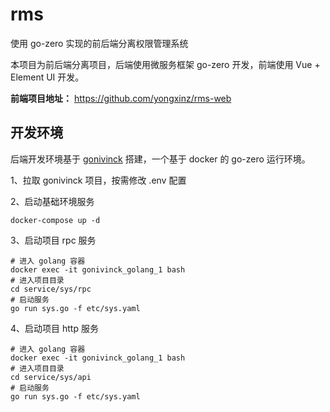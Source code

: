 # rms
使用 go-zero 实现的前后端分离权限管理系统

本项目为前后端分离项目，后端使用微服务框架 go-zero 开发，前端使用 Vue + Element UI 开发。

**前端项目地址：** https://github.com/yongxinz/rms-web

## 开发环境

后端开发环境基于 [gonivinck](https://github.com/nivin-studio/gonivinck) 搭建，一个基于 docker 的 go-zero 运行环境。

1、拉取 gonivinck 项目，按需修改 .env 配置

2、启动基础环境服务

```shell
docker-compose up -d
```

3、启动项目 rpc 服务

```shell
# 进入 golang 容器
docker exec -it gonivinck_golang_1 bash
# 进入项目目录
cd service/sys/rpc
# 启动服务
go run sys.go -f etc/sys.yaml
```

4、启动项目 http 服务

```shell
# 进入 golang 容器
docker exec -it gonivinck_golang_1 bash
# 进入项目目录
cd service/sys/api
# 启动服务
go run sys.go -f etc/sys.yaml
```